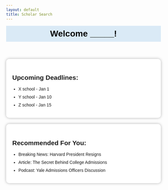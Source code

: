 ```yaml
---
layout: default
title: Scholar Search
---
```


<body>

<header>
        <h1><b>Welcome _____!</b></h1>
    </header>

<html lang="en">
<head>
    <meta charset="UTF-8">
    <meta name="viewport" content="width=device-width, initial-scale=1.0">
    <title>ScholarSearch</title>
    <style>
        body {
            font-family: Arial, sans-serif;
            margin: 0;
            padding: 20px;
            background-color:light blue;
        }
         header {
            background-color: #daeaf6;
            color: black;
            padding: 10px;
            text-align: center;
        }
        h1 {
            margin: 0;
        }
        section {
            max-width: 800px;
            margin: 20px auto;
            padding: 20px;
            background-color:white;
            box-shadow: 0 0 10px rgba(0, 0, 0, 0.3);
            border-radius: 10px;
            overflow: hidden;
        }
        footer {
            background-color: #333;
            color: #fff;
            text-align: center;
            padding: 10px;
            position: fixed;
            width: 100%;
            bottom: 0;
        }
        section ul {
            list-style-type: disc;
            margin-left: 20px;
            padding: 0;
        }
        section li {
            margin-bottom: 10px;
        }
    </style>


  <section id="deadlines">
        <h2><b>Upcoming Deadlines:</b></h2>
        <ul>
            <li>X school - Jan 1</li>
            <li>Y school - Jan 10</li>
            <li>Z school - Jan 15</li>
        </ul>
    </section>

   <section id="recommended">
        <h2><b>Recommended For You:</b></h2>
         <ul>
            <li>Breaking News: Harvard President Resigns</li>
            <li>Article: The Secret Behind College Admissions</li>
            <li>Podcast: Yale Admissions Officers Discussion</li>
        </ul>
    </section>
  
<html> 
